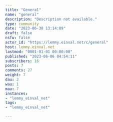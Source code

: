 ```yaml
---
title: "General" 
name: "general"
description: "Description not available."
type: community
date: "2023-06-30 13:14:09"
draft: false
nsfw: false
actor_id: "https://lemmy.einval.net/c/general"
host: lemmy.einval.net
lastmod: "0001-01-01 00:00:00"
published: "2023-06-06 04:54:11"
subscribers: 16
posts: 7
comments: 27
weight: 7
dau: 2
wau: 1
mau: 7
instances:
- "lemmy_einval_net"
tags: 
- "lemmy_einval_net"

---
```

